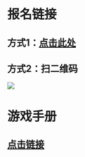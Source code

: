 
# 报名链接

## 方式1：[点击此处](https://wj.qq.com/s2/6005096/93f2)

## 方式2：扫二维码

![](https://i.loli.net/2020/04/29/x1u8rfVTJmMSOed.png)

# 游戏手册

## [点击链接](https://wj.qq.com/s2/5958731/9656/)